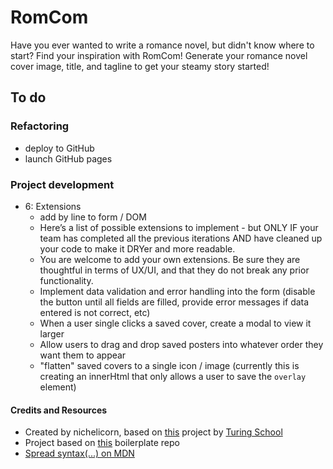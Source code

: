 # RomCom

Have you ever wanted to write a romance novel, but didn't know where to start? Find your inspiration with RomCom! Generate your romance novel cover image, title, and tagline to get your steamy story started!

<!-- Click [❤️ here 🏹]() to check out some romance novels! -->

## To do
### Refactoring
* deploy to GitHub
* launch GitHub pages
### Project development
* 6: Extensions
  * add by line to form / DOM
  * Here’s a list of possible extensions to implement - but ONLY IF your team has completed all the previous iterations AND have cleaned up your code to make it DRYer and more readable.
  * You are welcome to add your own extensions. Be sure they are thoughtful in terms of UX/UI, and that they do not break any prior functionality.
  * Implement data validation and error handling into the form (disable the button until all fields are filled, provide error messages if data entered is not correct, etc)
  * When a user single clicks a saved cover, create a modal to view it larger
  * Allow users to drag and drop saved posters into whatever order they want them to appear
  * "flatten" saved covers to a single icon / image (currently this is creating an innerHtml that only allows a user to save the `overlay` element)

#### Credits and Resources
* Created by nichelicorn, based on [this](https://frontend.turing.edu/projects/module-1/romcom-pair.html) project by [Turing School](https://turing.edu/)
* Project based on [this](https://github.com/turingschool-examples/romcom/) boilerplate repo
* [Spread syntax(...) on MDN](https://developer.mozilla.org/en-US/docs/Web/JavaScript/Reference/Operators/Spread_syntax)